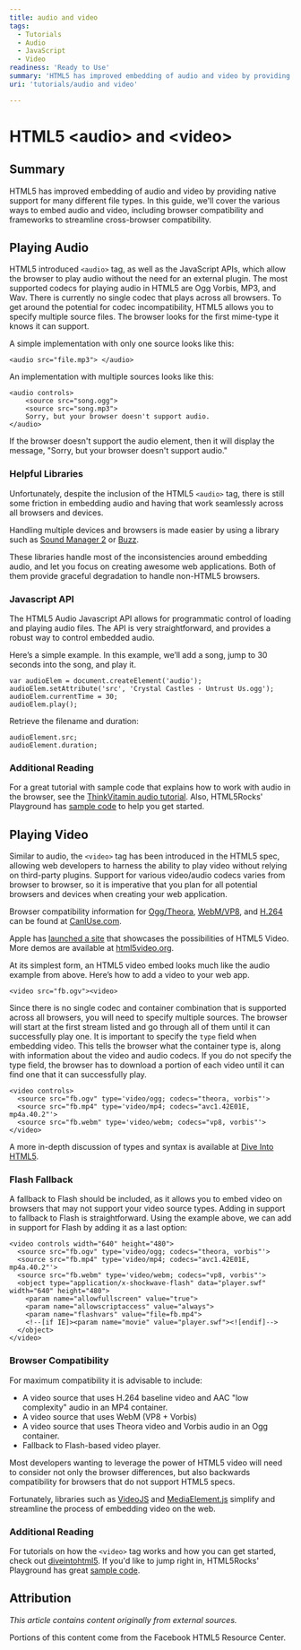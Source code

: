 ```yaml
---
title: audio and video
tags:
  - Tutorials
  - Audio
  - JavaScript
  - Video
readiness: 'Ready to Use'
summary: 'HTML5 has improved embedding of audio and video by providing native support for many different file types. In this guide, we''ll cover the various ways to embed audio and video, including browser compatibility and frameworks to streamline cross-browser compatibility.'
uri: 'tutorials/audio and video'

---
```

# HTML5 \<audio\> and \<video\>

## Summary

HTML5 has improved embedding of audio and video by providing native support for many different file types. In this guide, we'll cover the various ways to embed audio and video, including browser compatibility and frameworks to streamline cross-browser compatibility.

## Playing Audio

HTML5 introduced `<audio>` tag, as well as the JavaScript APIs, which allow the browser to play audio without the need for an external plugin. The most supported codecs for playing audio in HTML5 are Ogg Vorbis, MP3, and Wav. There is currently no single codec that plays across all browsers. To get around the potential for codec incompatibility, HTML5 allows you to specify multiple source files. The browser looks for the first mime-type it knows it can support.

A simple implementation with only one source looks like this:

    <audio src="file.mp3"> </audio>

An implementation with multiple sources looks like this:

    <audio controls>
        <source src="song.ogg">
        <source src="song.mp3">
        Sorry, but your browser doesn't support audio.
    </audio>

If the browser doesn't support the audio element, then it will display the message, "Sorry, but your browser doesn't support audio."

### Helpful Libraries

Unfortunately, despite the inclusion of the HTML5 `<audio>` tag, there is still some friction in embedding audio and having that work seamlessly across all browsers and devices.

Handling multiple devices and browsers is made easier by using a library such as [Sound Manager 2](http://www.schillmania.com/projects/soundmanager2/) or [Buzz](http://buzz.jaysalvat.com/).

These libraries handle most of the inconsistencies around embedding audio, and let you focus on creating awesome web applications. Both of them provide graceful degradation to handle non-HTML5 browsers.

### Javascript API

The HTML5 Audio Javascript API allows for programmatic control of loading and playing audio files. The API is very straightforward, and provides a robust way to control embedded audio.

Here’s a simple example. In this example, we’ll add a song, jump to 30 seconds into the song, and play it.

    var audioElem = document.createElement('audio');
    audioElem.setAttribute('src', 'Crystal Castles - Untrust Us.ogg');
    audioElem.currentTime = 30;
    audioElem.play();

Retrieve the filename and duration:

    audioElement.src;
    audioElement.duration;

### Additional Reading

For a great tutorial with sample code that explains how to work with audio in the browser, see the [ThinkVitamin audio tutorial](http://thinkvitamin.com/code/html5-audio-unplugged/). Also, HTML5Rocks' Playground has [sample code](http://playground.html5rocks.com/#audio_tag) to help you get started.

## Playing Video

Similar to audio, the `<video>` tag has been introduced in the HTML5 spec, allowing web developers to harness the ability to play video without relying on third-party plugins. Support for various video/audio codecs varies from browser to browser, so it is imperative that you plan for all potential browsers and devices when creating your web application.

Browser compatibility information for [Ogg/Theora](http://caniuse.com/#search=ogg), [WebM/VP8](http://caniuse.com/#search=webm), and [H.264](http://caniuse.com/#search=mpeg) can be found at [CanIUse.com](http://caniuse.com/#search=video).

Apple has [launched a site](http://www.apple.com/html5/showcase/video/) that showcases the possibilities of HTML5 Video. More demos are available at [html5video.org](http://html5video.org/blog/demos/).

At its simplest form, an HTML5 video embed looks much like the audio example from above. Here’s how to add a video to your web app.

    <video src="fb.ogv"><video>

Since there is no single codec and container combination that is supported across all browsers, you will need to specify multiple sources. The browser will start at the first stream listed and go through all of them until it can successfully play one. It is important to specify the `type` field when embedding video. This tells the browser what the container type is, along with information about the video and audio codecs. If you do not specify the type field, the browser has to download a portion of each video until it can find one that it can successfully play.

    <video controls>
      <source src="fb.ogv" type='video/ogg; codecs="theora, vorbis"'>
      <source src="fb.mp4" type='video/mp4; codecs="avc1.42E01E, mp4a.40.2"'>
      <source src="fb.webm" type='video/webm; codecs="vp8, vorbis"'>
    </video>

A more in-depth discussion of types and syntax is available at [Dive Into HTML5](http://diveintohtml5.org/video.html#markup).

### Flash Fallback

A fallback to Flash should be included, as it allows you to embed video on browsers that may not support your video source types. Adding in support to fallback to Flash is straightforward. Using the example above, we can add in support for Flash by adding it as a last option:

    <video controls width="640" height="480">
      <source src="fb.ogv" type='video/ogg; codecs="theora, vorbis"'>
      <source src="fb.mp4" type='video/mp4; codecs="avc1.42E01E, mp4a.40.2"'>
      <source src="fb.webm" type='video/webm; codecs="vp8, vorbis"'>
      <object type="application/x-shockwave-flash" data="player.swf" width="640" height="480">
        <param name="allowfullscreen" value="true">
        <param name="allowscriptaccess" value="always">
        <param name="flashvars" value="file=fb.mp4">
        <!--[if IE]><param name="movie" value="player.swf"><![endif]-->
      </object>
    </video>

### Browser Compatibility

For maximum compatibility it is advisable to include:

-   A video source that uses H.264 baseline video and AAC "low complexity" audio in an MP4 container.
-   A video source that uses WebM (VP8 + Vorbis)
-   A video source that uses Theora video and Vorbis audio in an Ogg container.
-   Fallback to Flash-based video player.

Most developers wanting to leverage the power of HTML5 video will need to consider not only the browser differences, but also backwards compatibility for browsers that do not support HTML5 specs.

Fortunately, libraries such as [VideoJS](http://www.videojs.com) and [MediaElement.js](http://www.mediaelementjs.com/) simplify and streamline the process of embedding video on the web.

### Additional Reading

For tutorials on how the `<video>` tag works and how you can get started, check out [diveintohtml5](http://diveintohtml5.info/video.html). If you'd like to jump right in, HTML5Rocks' Playground has great [sample code](http://playground.html5rocks.com/#video_tag).

## Attribution

*This article contains content originally from external sources.*

Portions of this content come from the Facebook HTML5 Resource Center.

